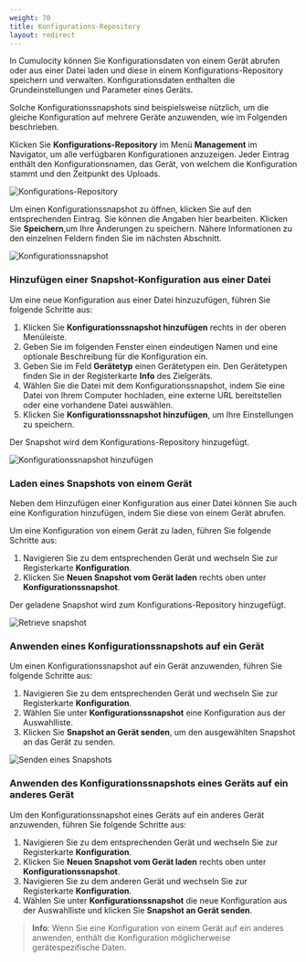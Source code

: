 ```yaml
---
weight: 70
title: Konfigurations-Repository
layout: redirect
---
```



In Cumulocity können Sie Konfigurationsdaten von einem Gerät abrufen oder aus einer Datei laden und diese in einem Konfigurations-Repository speichern und verwalten. Konfigurationsdaten enthalten die Grundeinstellungen und Parameter eines Geräts. 

Solche Konfigurationssnapshots sind beispielsweise nützlich, um die gleiche Konfiguration auf mehrere Geräte anzuwenden, wie im Folgenden beschrieben. 

Klicken Sie **Konfigurations-Repository** im Menü **Management** im Navigator, um alle verfügbaren Konfigurationen anzuzeigen. Jeder Eintrag enthält den Konfigurationsnamen, das Gerät, von welchem die Konfiguration stammt und den Zeitpunkt des Uploads.  

![Konfigurations-Repository](/images/benutzerhandbuch/DeviceManagement/devmgmt-management-configrepo.png)

Um einen Konfigurationssnapshot zu öffnen, klicken Sie auf den entsprechenden Eintrag. Sie können die Angaben hier bearbeiten. Klicken Sie **Speichern**,um Ihre Änderungen zu speichern. Nähere Informationen zu den einzelnen Feldern finden Sie im nächsten Abschnitt. 

![Konfigurationssnapshot](/images/benutzerhandbuch/DeviceManagement/devmgmt-management-configrepoedit.png)

### Hinzufügen einer Snapshot-Konfiguration aus einer Datei 

Um eine neue Konfiguration aus einer Datei hinzuzufügen, führen Sie folgende Schritte aus:

1. Klicken Sie **Konfigurationssnapshot hinzufügen** rechts in der oberen Menüleiste. 
2. Geben Sie im folgenden Fenster einen eindeutigen Namen und eine optionale Beschreibung für die Konfiguration ein. 
3. Geben Sie im Feld **Gerätetyp** einen Gerätetypen ein. Den Gerätetypen finden Sie in der Registerkarte **Info** des Zielgeräts. 
4. Wählen Sie die Datei mit dem Konfigurationssnapshot, indem Sie eine Datei von Ihrem Computer hochladen, eine externe URL bereitstellen oder eine vorhandene Datei auswählen. 
5. Klicken Sie **Konfigurationssnapshot hinzufügen**, um Ihre Einstellungen zu speichern. 

Der Snapshot wird dem Konfigurations-Repository hinzugefügt.

![Konfigurationssnapshot hinzufügen](/images/benutzerhandbuch/DeviceManagement/devmgmt-management-configrepo-addsnapshot.png)


### Laden eines Snapshots von einem Gerät

Neben dem Hinzufügen einer Konfiguration aus einer Datei können Sie auch eine Konfiguration hinzufügen, indem Sie diese von einem Gerät abrufen.

Um eine Konfiguration von einem Gerät zu laden, führen Sie folgende Schritte aus:

1. Navigieren Sie zu dem entsprechenden Gerät und wechseln Sie zur Registerkarte  **Konfiguration**. 
2. Klicken Sie **Neuen Snapshot vom Gerät laden** rechts oben unter **Konfigurationssnapshot**.

Der geladene Snapshot wird zum Konfigurations-Repository hinzugefügt.

![Retrieve snapshot](/images/benutzerhandbuch/DeviceManagement/devmgmt-devices-config-getnewsnapshot.png)

### Anwenden eines Konfigurationssnapshots auf ein Gerät

Um einen Konfigurationssnapshot auf ein Gerät anzuwenden, führen Sie folgende Schritte aus:

1. Navigieren Sie zu dem entsprechenden Gerät und wechseln Sie zur Registerkarte  **Konfiguration**. 
2. Wählen Sie unter **Konfigurationssnapshot** eine Konfiguration aus der Auswahlliste.
3. Klicken Sie **Snapshot an Gerät senden**, um den ausgewählten Snapshot an das Gerät zu senden. 

![Senden eines Snapshots](/images/benutzerhandbuch/DeviceManagement/devmgmt-devices-config-putsnapshot.png)

### Anwenden des Konfigurationssnapshots eines Geräts auf ein anderes Gerät

Um den Konfigurationssnapshot eines Geräts auf ein anderes Gerät anzuwenden, führen Sie folgende Schritte aus:

1. Navigieren Sie zu dem entsprechenden Gerät und wechseln Sie zur Registerkarte  **Konfiguration**. 
2. Klicken Sie **Neuen Snapshot vom Gerät laden** rechts oben unter **Konfigurationssnapshot**.
3. Navigieren Sie zu dem anderen Gerät und wechseln Sie zur Registerkarte  **Konfiguration**. 
4. Wählen Sie unter **Konfigurationssnapshot** die neue Konfiguration aus der Auswahlliste und klicken Sie **Snapshot an Gerät senden**.
 
>**Info**: Wenn Sie eine Konfiguration von einem Gerät auf ein anderes anwenden, enthält die Konfiguration möglicherweise gerätespezifische Daten.
